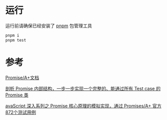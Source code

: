 # 运行
运行前请确保已经安装了 [pnpm](https://pnpm.io/zh/) 包管理工具
```js
pnpm i
pnpm test
```
# 参考
[Promise/A+文档](https://promisesaplus.com/)  

[剖析 Promise 内部结构，一步一步实现一个完整的、能通过所有 Test case 的 Promise 类](https://github.com/xieranmaya/blog/issues/3)  

[avaScript 深入系列之 Promise 核心原理的模拟实现，通过 Promises/A+ 官方872个测试用例
](https://github.com/yuanyuanbyte/Blog/issues/125)